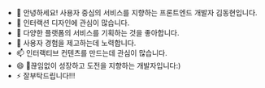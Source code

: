 - 👋 안녕하세요! 사용자 중심의 서비스를 지향하는 프론트엔드 개발자 김동현입니다.
- 👀 인터랙션 디자인에 관심이 많습니다.
- 🌱 다양한 플랫폼의 서비스를 기획하는 것을 좋아합니다.
- 💞️ 사용자 경험을 제고하는데 노력합니다.
- 📫 인터랙티브 컨텐츠를 만드는데 관심이 많습니다.
- 😄 끊임없이 성장하고 도전을 지향하는 개발자입니다:)
- ⚡ 잘부탁드립니다!!!

<!---
Sean-Kim831/Sean-Kim831 is a ✨ special ✨ repository because its `README.md` (this file) appears on your GitHub profile.
You can click the Preview link to take a look at your changes.
--->
